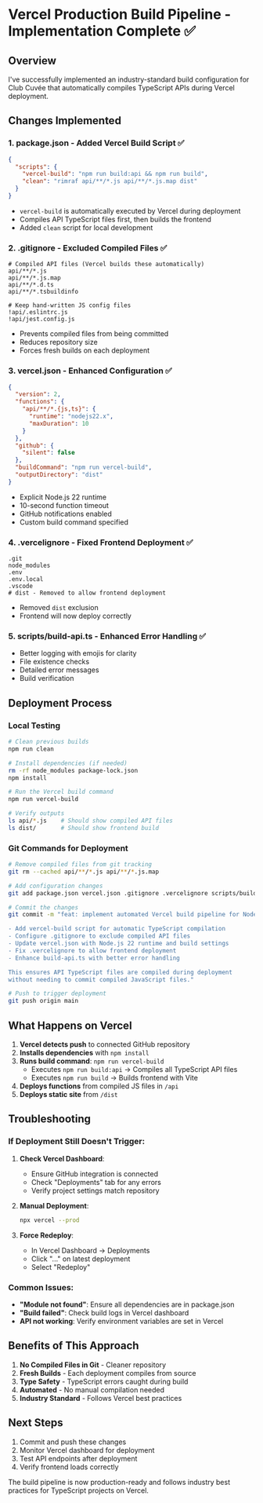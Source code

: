 # Vercel Production Build Pipeline - Implementation Complete ✅

## Overview
I've successfully implemented an industry-standard build configuration for Club Cuvée that automatically compiles TypeScript APIs during Vercel deployment.

## Changes Implemented

### 1. **package.json** - Added Vercel Build Script ✅
```json
{
  "scripts": {
    "vercel-build": "npm run build:api && npm run build",
    "clean": "rimraf api/**/*.js api/**/*.js.map dist"
  }
}
```
- `vercel-build` is automatically executed by Vercel during deployment
- Compiles API TypeScript files first, then builds the frontend
- Added `clean` script for local development

### 2. **.gitignore** - Excluded Compiled Files ✅
```gitignore
# Compiled API files (Vercel builds these automatically)
api/**/*.js
api/**/*.js.map
api/**/*.d.ts
api/**/*.tsbuildinfo

# Keep hand-written JS config files
!api/.eslintrc.js
!api/jest.config.js
```
- Prevents compiled files from being committed
- Reduces repository size
- Forces fresh builds on each deployment

### 3. **vercel.json** - Enhanced Configuration ✅
```json
{
  "version": 2,
  "functions": {
    "api/**/*.{js,ts}": {
      "runtime": "nodejs22.x",
      "maxDuration": 10
    }
  },
  "github": {
    "silent": false
  },
  "buildCommand": "npm run vercel-build",
  "outputDirectory": "dist"
}
```
- Explicit Node.js 22 runtime
- 10-second function timeout
- GitHub notifications enabled
- Custom build command specified

### 4. **.vercelignore** - Fixed Frontend Deployment ✅
```
.git
node_modules
.env
.env.local
.vscode
# dist - Removed to allow frontend deployment
```
- Removed `dist` exclusion
- Frontend will now deploy correctly

### 5. **scripts/build-api.ts** - Enhanced Error Handling ✅
- Better logging with emojis for clarity
- File existence checks
- Detailed error messages
- Build verification

## Deployment Process

### Local Testing
```bash
# Clean previous builds
npm run clean

# Install dependencies (if needed)
rm -rf node_modules package-lock.json
npm install

# Run the Vercel build command
npm run vercel-build

# Verify outputs
ls api/*.js    # Should show compiled API files
ls dist/       # Should show frontend build
```

### Git Commands for Deployment
```bash
# Remove compiled files from git tracking
git rm --cached api/**/*.js api/**/*.js.map

# Add configuration changes
git add package.json vercel.json .gitignore .vercelignore scripts/build-api.ts

# Commit the changes
git commit -m "feat: implement automated Vercel build pipeline for Node.js 22

- Add vercel-build script for automatic TypeScript compilation
- Configure .gitignore to exclude compiled API files
- Update vercel.json with Node.js 22 runtime and build settings
- Fix .vercelignore to allow frontend deployment
- Enhance build-api.ts with better error handling

This ensures API TypeScript files are compiled during deployment
without needing to commit compiled JavaScript files."

# Push to trigger deployment
git push origin main
```

## What Happens on Vercel

1. **Vercel detects push** to connected GitHub repository
2. **Installs dependencies** with `npm install`
3. **Runs build command**: `npm run vercel-build`
   - Executes `npm run build:api` → Compiles all TypeScript API files
   - Executes `npm run build` → Builds frontend with Vite
4. **Deploys functions** from compiled JS files in `/api`
5. **Deploys static site** from `/dist`

## Troubleshooting

### If Deployment Still Doesn't Trigger:
1. **Check Vercel Dashboard**:
   - Ensure GitHub integration is connected
   - Check "Deployments" tab for any errors
   - Verify project settings match repository

2. **Manual Deployment**:
   ```bash
   npx vercel --prod
   ```

3. **Force Redeploy**:
   - In Vercel Dashboard → Deployments
   - Click "..." on latest deployment
   - Select "Redeploy"

### Common Issues:
- **"Module not found"**: Ensure all dependencies are in package.json
- **"Build failed"**: Check build logs in Vercel dashboard
- **API not working**: Verify environment variables are set in Vercel

## Benefits of This Approach

1. **No Compiled Files in Git** - Cleaner repository
2. **Fresh Builds** - Each deployment compiles from source
3. **Type Safety** - TypeScript errors caught during build
4. **Automated** - No manual compilation needed
5. **Industry Standard** - Follows Vercel best practices

## Next Steps

1. Commit and push these changes
2. Monitor Vercel dashboard for deployment
3. Test API endpoints after deployment
4. Verify frontend loads correctly

The build pipeline is now production-ready and follows industry best practices for TypeScript projects on Vercel.
